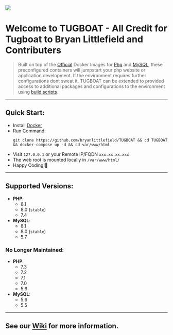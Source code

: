 ![](https://p19.f3.n0.cdn.getcloudapp.com/items/NQuvEepO/68747470733a2f2f636c2e6c792f3038335a31723358323331462f646f776e6c6f61642f496d616765253230323031372d30352d32332532306174253230322e31362e3035253230414d2e706e67.png?v=c6b67635a93a2309b8e90953c1466713)

# Welcome to TUGBOAT - All Credit for Tugboat to Bryan Littlefield and Contributers

> Built on top of the [Official](https://docs.docker.com/docker-hub/official_images/) Docker Images for [Php](https://hub.docker.com/_/php) and [MySQL](https://hub.docker.com/_/mysql), these preconfigured containers will jumpstart your php website or application development. If the environment requires further configurations dont sweat it, TUGBOAT can be extended to provided access to additional packages and configurations to the environment using [build scripts](https://github.com/bryanlittlefield/TUGBOAT/wiki/Running-Scripts-in-the-Web-Container-on-Build).  

- - - -

##  Quick Start:
- Install [Docker](https://docs.docker.com/engine/installation/)
- Run Command: 
  ```
  git clone https://github.com/bryanlittlefield/TUGBOAT && cd TUGBOAT && docker-compose up -d && cd var/www/html
  ```
- Visit `127.0.0.1` or your Remote IP/FQDN `xxx.xx.xx.xxx`
- The web root is mounted locally in `/var/www/html/`
- Happy Coding!:beers:


- - - -

##  Supported Versions:

- **PHP**:
  - 8.1
  - 8.0 (`stable`)
  - 7.4
- **MySQL**:
  - 8.1
  - 8.0 (`stable`)
  - 5.7

###  No Longer Maintained:

- **PHP**:
  - 7.3
  - 7.2
  - 7.1
  - 7.0
  - 5.6
- **MySQL**:
  - 5.6
  - 5.5
- - - -

## See our [Wiki](https://github.com/bryanlittlefield/TUGBOAT/wiki) for more information.
